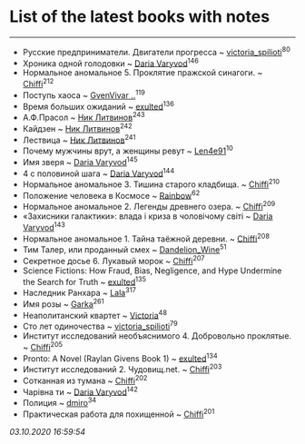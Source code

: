 # List of the latest books with notes
---

* Русские предприниматели. Двигатели прогресса ~ [victoria_spilioti](users/219/219259003-vkontakte)<sup>80</sup>
* Хроника одной голодовки ~ [Daria Varyvod](users/829/829893410524253-facebook)<sup>146</sup>
* Нормальное аномальное 5. Проклятие пражской синагоги. ~ [Chiffi](users/105/105831994080785626680-google)<sup>212</sup>
* Поступь хаоса ~ [GvenVivar ..](users/158/158266434925901-facebook)<sup>119</sup>
* Время больших ожиданий ~ [exulted](users/100/100599204551896265722-google)<sup>136</sup>
* А.Ф.Прасол ~ [Ник Литвинов](users/241/241974816-vkontakte)<sup>243</sup>
* Кайдзен ~ [Ник Литвинов](users/241/241974816-vkontakte)<sup>242</sup>
* Лествица ~ [Ник Литвинов](users/241/241974816-vkontakte)<sup>241</sup>
* Почему мужчины врут, а женщины ревут ~ [Len4e91](users/254/254448176-yandex)<sup>10</sup>
* Имя зверя ~ [Daria Varyvod](users/829/829893410524253-facebook)<sup>145</sup>
* 4 с половиной шага ~ [Daria Varyvod](users/829/829893410524253-facebook)<sup>144</sup>
* Нормальное аномальное 3. Тишина старого кладбища. ~ [Chiffi](users/105/105831994080785626680-google)<sup>210</sup>
* Положение человека в Космосе ~ [Rainbow](users/109/109787328219839805802-google)<sup>62</sup>
* Нормальное аномальное 2. Легенды древнего озера. ~ [Chiffi](users/105/105831994080785626680-google)<sup>209</sup>
* «Захисники галактики»: влада і криза в чоловічому світі ~ [Daria Varyvod](users/829/829893410524253-facebook)<sup>143</sup>
* Нормальное аномальное 1. Тайна таёжной деревни. ~ [Chiffi](users/105/105831994080785626680-google)<sup>208</sup>
* Тим Талер, или проданный смех ~ [Dandelion_Wine](users/586/58602788-vkontakte)<sup>51</sup>
* Секретное досье 6. Лукавый морок ~ [Chiffi](users/105/105831994080785626680-google)<sup>207</sup>
* Science Fictions: How Fraud, Bias, Negligence, and Hype Undermine the Search for Truth ~ [exulted](users/100/100599204551896265722-google)<sup>135</sup>
* Наследник Ранхара ~ [Lala](users/761/76187635-vkontakte)<sup>317</sup>
* Имя розы ~ [Garka](users/115/115753719718250012620-google)<sup>261</sup>
* Неаполитанский квартет ~ [Victoria](users/113/113794223924688167852-google)<sup>48</sup>
* Сто лет одиночества ~ [victoria_spilioti](users/219/219259003-vkontakte)<sup>79</sup>
* Институт исследований необъяснимого 4. Добровольно проклятые. ~ [Chiffi](users/105/105831994080785626680-google)<sup>205</sup>
* Pronto: A Novel (Raylan Givens Book 1) ~ [exulted](users/100/100599204551896265722-google)<sup>134</sup>
* Институт исследований 2. Чудовищ.net. ~ [Chiffi](users/105/105831994080785626680-google)<sup>203</sup>
* Сотканная из тумана ~ [Chiffi](users/105/105831994080785626680-google)<sup>202</sup>
* Чарівна ти ~ [Daria Varyvod](users/829/829893410524253-facebook)<sup>142</sup>
* Полиция ~ [dmiro](users/571/5714115-vkontakte)<sup>34</sup>
* Практическая работа для похищенной ~ [Chiffi](users/105/105831994080785626680-google)<sup>201</sup>


_03.10.2020 16:59:54_
